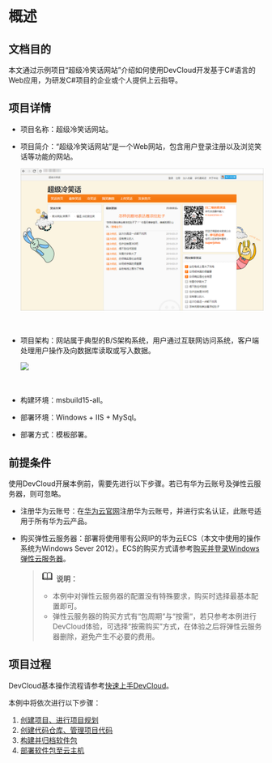 # **概述**<a name="devcloud_qs_0501"></a>

## **文档目的**<a name="section13363557111816"></a>

本文通过示例项目“超级冷笑话网站”介绍如何使用DevCloud开发基于C\#语言的Web应用，为研发C\#项目的企业或个人提供上云指导。

## **项目详情**<a name="section3736275194"></a>

-   项目名称：超级冷笑话网站。
-   项目简介：“超级冷笑话网站”是一个Web网站，包含用户登录注册以及浏览笑话等功能的网站。

    ![](figures/C--产品页面展示.png)

      

-   项目架构：网站属于典型的B/S架构系统，用户通过互联网访问系统，客户端处理用户操作及向数据库读取或写入数据。

    ![](figures/最佳实践-7-1.png)

      

-   构建环境：msbuild15-all。
-   部署环境：Windows + IIS + MySql。
-   部署方式：模板部署。

## **前提条件**<a name="section1312227101916"></a>

使用DevCloud开展本例前，需要先进行以下步骤。若已有华为云账号及弹性云服务器，则可忽略。

-   注册华为云账号：在[华为云官网](https://www.huaweicloud.com/)注册华为云账号，并进行实名认证，此账号适用于所有华为云产品。
-   购买弹性云服务器：部署将使用带有公网IP的华为云ECS（本文中使用的操作系统为Windows Sever 2012）。ECS的购买方式请参考[购买并登录Windows弹性云服务器](https://support.huaweicloud.com/qs-ecs/zh-cn_topic_0132727312.html)。

    >![](public_sys-resources/icon-note.gif) **说明：**   
    >-   本例中对弹性云服务器的配置没有特殊要求，购买时选择最基本配置即可。  
    >-   弹性云服务器的购买方式有“包周期“与“按需“，若只参考本例进行DevCloud体验，可选择“按需购买”方式，在体验之后将弹性云服务器删除，避免产生不必要的费用。  


## **项目过程**<a name="section19856415141915"></a>

DevCloud基本操作流程请参考[快速上手DevCloud](https://support.huaweicloud.com/qs-devcloud/devcloud_qs_1000.html)。

本例中将依次进行以下步骤：

1.  [创建项目、进行项目规划](基于C-的Web应用开发-创建项目-进行项目规划.md)
2.  [创建代码仓库、管理项目代码](基于C-的Web应用开发-创建代码仓库-管理项目代码.md)
3.  [构建并归档软件包](基于C-的Web应用开发-构建并归档软件包.md)
4.  [部署软件包至云主机](基于C-的Web应用开发-部署软件包至云主机.md)

  

